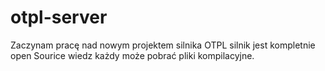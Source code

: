 # otpl-server
Zaczynam pracę nad nowym projektem silnika  OTPL silnik jest kompletnie open Sourice wiedz każdy może pobrać pliki kompilacyjne. 
